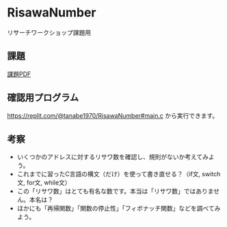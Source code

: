 # RisawaNumber
リサーチワークショップ課題用

## 課題
[課題PDF](./kadai.pdf)

## 確認用プログラム
https://replit.com/@tanabe1970/RisawaNumber#main.c
から実行できます。

## 考察
- いくつかのアドレスに対するリサワ数を確認し、規則がないか考えてみよう。
- これまでに習ったC言語の構文（だけ）を使って書き直せる？（if文, switch文, for文, while文）
- この「リサワ数」はとても有名な数です。本当は「リサワ数」ではありません。本名は？
- ほかにも「再帰関数」「関数の停止性」「フィボナッチ関数」などを調べてみよう。


